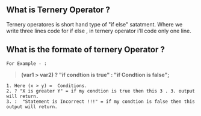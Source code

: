 ## What is Ternery Operator ?
   Ternery operatores is short hand type of "if else" satatment. Where we write three lines code for if else , in ternery operator i'll code only one line.


## What is the formate of ternery Operator ?
    For Example - :

>   **(var1 > var2) ? "if condtion is true" : "if Condtion is false";**

    1. Here (x > y) =  Conditions.
    2. ? "X is greater Y" = if my condtion is true then this 3 . 3. output will return.
    3. :  "Statement is Incorrect !!!" = if my condtion is false then this output will return.

